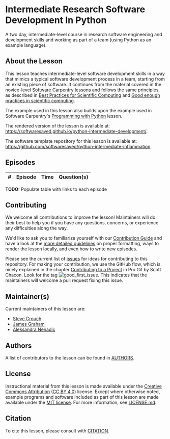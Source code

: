 # Intermediate Research Software Development In Python

A two day, intermediate-level course in research software engineering and development skills and working as part of a team (using Python as an example language).

## About the Lesson

This lesson teaches intermediate-level software development skills in a way that mimics a typical software development process in a team,
starting from an existing piece of software.
It continues from the material covered in the novice-level [Software Carpentry lessons][swc-lessons] and follows the same principles,
as described in [Best Practices for Scientific Computing][best-practices] and
[Good enough practices in scientific computing][good-practices].

The example used in this lesson also builds upon the example used in Software Carpentry's [Programming with Python][programming-with-python] lesson.

The rendered version of the lesson is available at:
<https://softwaresaved.github.io/python-intermediate-development/>.

The software template repository for this lesson is available at:
<https://github.com/softwaresaved/python-intermediate-inflammation>.


## Episodes

| # |  Episode | Time | Question(s) |
|--:|:---------|:----:|:------------|

**TODO:** Populate table with links to each episode


## Contributing

We welcome all contributions to improve the lesson! Maintainers will do their best to help you if you have any
questions, concerns, or experience any difficulties along the way.

We'd like to ask you to familiarize yourself with our [Contribution Guide](CONTRIBUTING.md) and have a look at
the [more detailed guidelines][lesson-example] on proper formatting, ways to render the lesson locally, and even
how to write new episodes.

Please see the current list of [issues][issues] for ideas for contributing to this
repository. For making your contribution, we use the GitHub flow, which is
nicely explained in the chapter [Contributing to a Project](http://git-scm.com/book/en/v2/GitHub-Contributing-to-a-Project) in Pro Git
by Scott Chacon.
Look for the tag ![good_first_issue](https://img.shields.io/badge/-good%20first%20issue-gold.svg). This indicates that the maintainers will welcome a pull request fixing this issue.


## Maintainer(s)

Current maintainers of this lesson are:

* [Steve Crouch][steve-crouch]
* [James Graham][james-graham]
* [Aleksandra Nenadic][aleksandra-nenadic]


## Authors

A list of contributors to the lesson can be found in [AUTHORS](AUTHORS).


## License

Instructional material from this lesson is made available under the
[Creative Commons Attribution][cc-by-human] ([CC BY 4.0][cc-by-legal]) license. Except where
otherwise noted, example programs and software included as part of this lesson are made available
under the [MIT license][mit-license]. For more information, see [LICENSE.md](LICENSE.md).

## Citation

To cite this lesson, please consult with [CITATION](CITATION).

[swc-lessons]: https://software-carpentry.org/lessons/
[best-practices]: http://journals.plos.org/plosbiology/article?id=10.1371/journal.pbio.1001745
[good-practices]: http://journals.plos.org/ploscompbiol/article?id=10.1371/journal.pcbi.1005510
[programming-with-python]: https://swcarpentry.github.io/python-novice-inflammation/
[lesson-example]: https://carpentries.github.io/lesson-example
[issues]: https://github.com/softwaresaved/swc-intermediate-lesson/issues
[steve-crouch]: https://github.com/steve-crouch
[james-graham]: https://github.com/jag1g13
[aleksandra-nenadic]: https://github.com/anenadic
[cc-by-human]: https://creativecommons.org/licenses/by/4.0/
[cc-by-legal]: https://creativecommons.org/licenses/by/4.0/legalcode
[mit-license]: https://opensource.org/licenses/MIT
